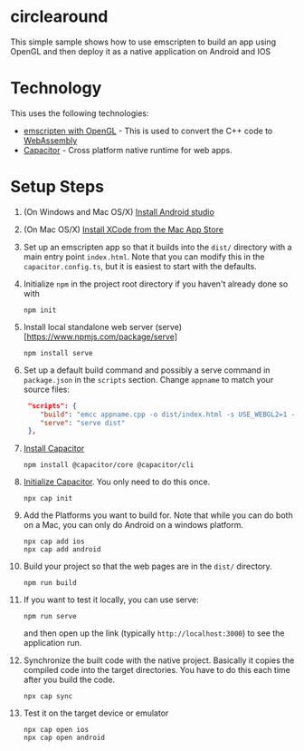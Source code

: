 # circlearound
This simple sample shows how to use emscripten to build an app using OpenGL and then deploy it as a native application on Android and IOS

# Technology
This uses the following technologies:
- [emscripten with OpenGL](https://emscripten.org/docs/porting/multimedia_and_graphics/OpenGL-support.html) - This is used to convert the C++ code to [WebAssembly](https://en.wikipedia.org/wiki/WebAssembly)
- [Capacitor](https://capacitorjs.com/) - Cross platform native runtime for web apps.

# Setup Steps
1. (On Windows and Mac OS/X) [Install Android studio](https://developer.android.com/studio/install)
2. (On Mac OS/X) [Install XCode from the Mac App Store](https://apps.apple.com/us/app/xcode/id497799835?mt=12)
3. Set up an emscripten app so that it builds into the `dist/` directory with a main entry point `index.html`.  Note that you can modify this in the `capacitor.config.ts`, but it is easiest to start with the defaults.
4. Initialize `npm` in the project root directory if you haven't already done so with
    ```
    npm init
    ```
5. Install local standalone web server (serve)[https://www.npmjs.com/package/serve]
   ```
   npm install serve
   ```
6. Set up a default build command and possibly a serve command in `package.json` in the `scripts` section.  Change `appname` to match your source files:
   ```JSON
    "scripts": {
       "build": "emcc appname.cpp -o dist/index.html -s USE_WEBGL2=1 -s FULL_ES2=1 -O2 --shell-file appname.html",
       "serve": "serve dist"
    },
    ```
7. [Install Capacitor](https://capacitorjs.com/docs/getting-started)
   ```
   npm install @capacitor/core @capacitor/cli
   ```
8. [Initialize Capacitor](https://capacitorjs.com/docs/getting-started).  You only need to do this once.
   ```
   npx cap init
   ```
9. Add the Platforms you want to build for.  Note that while you can do both on a Mac, you can only do Android on a windows platform.
   ```
   npx cap add ios
   npx cap add android
   ```
10. Build your project so that the web pages are in the `dist/` directory.
    ```
    npm run build
    ```
11. If you want to test it locally, you can use serve:
    ```
    npm run serve
    ```
    and then open up the link (typically `http://localhost:3000`) to see the application run.
    
12. Synchronize the built code with the native project.  Basically it copies the compiled code into
the target directories.  You have to do this each time after you build the code.
    ```
    npx cap sync
    ```
13. Test it on the target device or emulator
    ```
    npx cap open ios
    npx cap open android
    ```
